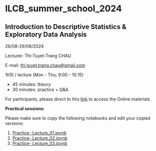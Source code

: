 # ILCB_summer_school_2024
## Introduction to Descriptive Statistics & Exploratory Data Analysis
26/08-29/08/2024

Lecturer: Thi-Tuyet-Trang CHAU 

E-mail: thi.tuyet.trang.chau@gmail.com

1h15 / lecture (Mon - Thu; 9:00 - 10:15)
*   45 minutes: theory
*   30 minutes: practice + Q&A

For participants, please direct to this [link](https://drive.google.com/drive/folders/1i6hsZh4LUmaeI5oPkUdaVKpIjNGOcFZJ?usp=drive_link) to access the Online materials.

**Practical sessions**: 

Please make sure to copy the following notebooks and edit your copied versions:
1. [Practice- Lecture_01.ipynb](https://colab.research.google.com/drive/1hadOcRGNHJmYfIBeXAMdeoqKXXsgnTkV?usp=sharing)
2. [Practice- Lecture_02.ipynb](https://colab.research.google.com/drive/12TWC3PRPeyzU_KuVZRiJe68FOzoER2mE?usp=sharing)
3. [Practice- Lecture_03.ipynb](https://colab.research.google.com/drive/1hadOcRGNHJmYfIBeXAMdeoqKXXsgnTkV?usp=sharing)
